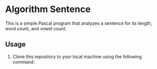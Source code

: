 # Algorithm Sentence

This is a simple Pascal program that analyzes a sentence for its length, word count, and vowel count.

## Usage

1. Clone this repository to your local machine using the following command:

